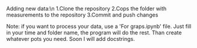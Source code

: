 Adding new data:\n
1.Clone the repository
2.Cops the folder with measurements to the repository
3.Commit and push changes

Note: if you want to process your data, use a 'For graps.ipynb' file. Just fill in your time and folder name, the program will do the rest. Than create whatever pots you need. 
Soon I will add docstrings.
